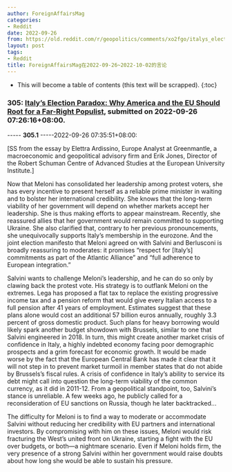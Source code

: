 ```yaml
---
author: ForeignAffairsMag
categories:
- Reddit
date: 2022-09-26
from: https://old.reddit.com/r/geopolitics/comments/xo2fgo/italys_election_paradox_why_america_and_the_eu/
layout: post
tags:
- Reddit
title: ForeignAffairsMag在2022-09-26~2022-10-02的言论
---
```


* This will become a table of contents (this text will be scrapped).
{:toc}

### 305: [Italy’s Election Paradox: Why America and the EU Should Root for a Far-Right Populist](https://old.reddit.com/r/geopolitics/comments/xo2fgo/italys_election_paradox_why_america_and_the_eu/), submitted on 2022-09-26 07:26:16+08:00.

----- __305.1__ -----2022-09-26 07:35:51+08:00:

\[SS from the essay by Elettra Ardissino,  Europe Analyst at Greenmantle, a macroeconomic and geopolitical advisory firm and Erik Jones, Director of the Robert Schuman Centre of Advanced Studies at the European University Institute.\]

Now that Meloni has consolidated her leadership among protest voters, she has every incentive to present herself as a reliable prime minister in waiting and to bolster her international credibility. She knows that the long-term viability of her government will depend on whether markets accept her leadership. She is thus making efforts to appear mainstream. Recently, she reassured allies that her government would remain committed to supporting Ukraine. She also clarified that, contrary to her previous pronouncements, she unequivocally supports Italy’s membership in the eurozone. And the joint election manifesto that Meloni agreed on with Salvini and Berlusconi is broadly reassuring to moderates: it promises “respect for \[Italy’s\] commitments as part of the Atlantic Alliance” and “full adherence to European integration.”

Salvini wants to challenge Meloni’s leadership, and he can do so only by clawing back the protest vote. His strategy is to outflank Meloni on the extremes. Lega has proposed a flat tax to replace the existing progressive income tax and a pension reform that would give every Italian access to a full pension after 41 years of employment. Estimates suggest that these plans alone would cost an additional 57 billion euros annually, roughly 3.3 percent of gross domestic product. Such plans for heavy borrowing would likely spark another budget showdown with Brussels, similar to one that Salvini engineered in 2018. In turn, this might create another market crisis of confidence in Italy, a highly indebted economy facing poor demographic prospects and a grim forecast for economic growth. It would be made worse by the fact that the European Central Bank has made it clear that it will not step in to prevent market turmoil in member states that do not abide by Brussels’s fiscal rules. A crisis of confidence in Italy’s ability to service its debt might call into question the long-term viability of the common currency, as it did in 2011-12. From a geopolitical standpoint, too, Salvini’s stance is unreliable. A few weeks ago, he publicly called for a reconsideration of EU sanctions on Russia, though he later backtracked...

The difficulty for Meloni is to find a way to moderate or accommodate Salvini without reducing her credibility with EU partners and international investors. By compromising with him on these issues, Meloni would risk fracturing the West’s united front on Ukraine, starting a fight with the EU over budgets, or both—a nightmare scenario. Even if Meloni holds firm, the very presence of a strong Salvini within her government would raise doubts about how long she would be able to sustain his pressure.

